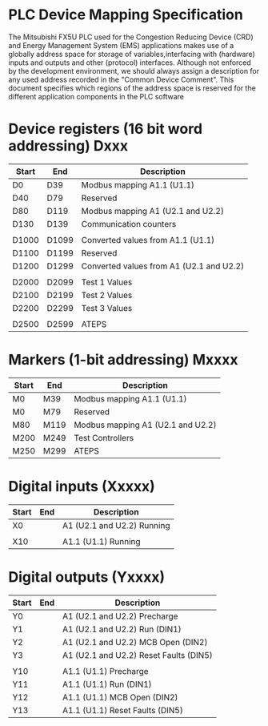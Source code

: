 # PLC Device Mapping Specification
The Mitsubishi FX5U PLC used for the Congestion Reducing Device (CRD) and Energy Management System (EMS) applications makes use of a globally address space for storage of variables,interfacing with (hardware) inputs and outputs and other (protocol) interfaces. Although not enforced by the development environment, we should always assign a description for any used address recorded in the "Common Device Comment". This document specifies which regions of the address space is reserved for the different application components in the PLC software

# Device registers (16 bit word addressing) Dxxx

| Start | End | Description |
|-|-|-|
| D0 | D39 | Modbus mapping A1.1 (U1.1) |
| D40 | D79 | Reserved |
| D80 | D119 | Modbus mapping A1 (U2.1 and U2.2) |
| D130 | D139 | Communication counters |
||||
| D1000 | D1099 | Converted values from A1.1 (U1.1) |
| D1100 | D1199 | Reserved |
| D1200 | D1299 | Converted values from A1 (U2.1 and U2.2) |
||||
| D2000 | D2099 | Test 1 Values |
| D2100 | D2199 | Test 2 Values |
| D2200 | D2299 | Test 3 Values |
||||
| D2500 | D2599 | ATEPS |

# Markers (1-bit addressing) Mxxxx
| Start | End | Description |
|-|-|-|
| M0 | M39 | Modbus mapping A1.1 (U1.1) |
| M0 | M79 | Reserved
| M80 | M119 | Modbus mapping A1 (U2.1 and U2.2) |
| M200 | M249 | Test Controllers |
| M250 | M299 | ATEPS |

# Digital inputs (Xxxxx)
| Start | End | Description |
|-|-|-|
| X0 | | A1 (U2.1 and U2.2) Running |
||||
| X10 | | A1.1 (U1.1) Running |

# Digital outputs (Yxxxx)
| Start | End | Description |
|-|-|-|
| Y0 | | A1 (U2.1 and U2.2) Precharge |
| Y1 | | A1 (U2.1 and U2.2) Run (DIN1) |
| Y2 | | A1 (U2.1 and U2.2) MCB Open (DIN2) |
| Y3 | | A1 (U2.1 and U2.2) Reset Faults (DIN5) |
||||
| Y10 | | A1.1 (U1.1) Precharge |
| Y11 | | A1.1 (U1.1) Run (DIN1) |
| Y12 | | A1.1 (U1.1) MCB Open (DIN2) |
| Y13 | | A1.1 (U1.1) Reset Faults (DIN5) |








